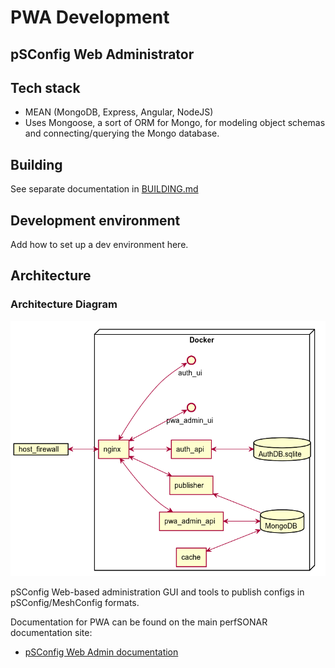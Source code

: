 # PWA Development

## pSConfig Web Administrator

## Tech stack

-   MEAN (MongoDB, Express, Angular, NodeJS)
-   Uses Mongoose, a sort of ORM for Mongo, for modeling object schemas and connecting/querying the Mongo database.

## Building

See separate documentation in [BUILDING.md](BUILDING.md)

## Development environment

Add how to set up a dev environment here.

## Architecture

### Architecture Diagram

![Alt text](pwa-architecture.png "pwa architecture")

pSConfig Web-based administration GUI and tools to publish configs in pSConfig/MeshConfig formats.

Documentation for PWA can be found on the main perfSONAR documentation site:

-   [pSConfig Web Admin documentation](http://docs.perfsonar.net/pwa.html)

